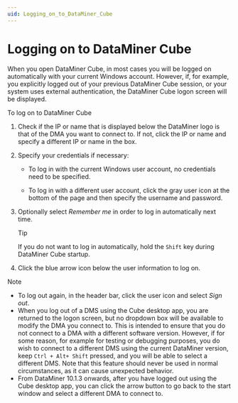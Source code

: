 ```yaml
---
uid: Logging_on_to_DataMiner_Cube
---
```


# Logging on to DataMiner Cube

When you open DataMiner Cube, in most cases you will be logged on automatically with your current Windows account. However, if, for example, you explicitly logged out of your previous DataMiner Cube session, or your system uses external authentication, the DataMiner Cube logon screen will be displayed.

To log on to DataMiner Cube

1. Check if the IP or name that is displayed below the DataMiner logo is that of the DMA you want to connect to. If not, click the IP or name and specify a different IP or name in the box.

1. Specify your credentials if necessary:

   - To log in with the current Windows user account, no credentials need to be specified.

   - To log in with a different user account, click the gray user icon at the bottom of the page and then specify the username and password.

1. Optionally select *Remember me* in order to log in automatically next time.

   > [!TIP]
   > If you do not want to log in automatically, hold the `Shift` key during DataMiner Cube startup.

1. Click the blue arrow icon below the user information to log on.

> [!NOTE]
>
> - To log out again, in the header bar, click the user icon and select *Sign out*.
> - When you log out of a DMS using the Cube desktop app, you are returned to the logon screen, but no dropdown box will be available to modify the DMA you connect to. This is intended to ensure that you do not connect to a DMA with a different software version. However, if for some reason, for example for testing or debugging purposes, you do wish to connect to a different DMS using the current DataMiner version, keep `Ctrl + Alt+ Shift` pressed, and you will be able to select a different DMS. Note that this feature should never be used in normal circumstances, as it can cause unexpected behavior.
> - From DataMiner 10.1.3 onwards, after you have logged out using the Cube desktop app, you can click the arrow button to go back to the start window and select a different DMA to connect to.
